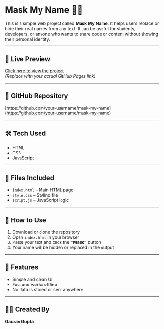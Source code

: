 # Mask My Name 🕵️‍♂️

This is a simple web project called **Mask My Name**. It helps users replace or hide their real names from any text. It can be useful for students, developers, or anyone who wants to share code or content without showing their personal identity.

---

## 🔗 Live Preview  
[Click here to view the project](https://your-username.github.io/mask-my-name/)  
*(Replace with your actual GitHub Pages link)*

---

## 📂 GitHub Repository  
[https://github.com/your-username/mask-my-name](https://github.com/your-username/mask-my-name)

---

## 🛠 Tech Used
- HTML  
- CSS  
- JavaScript

---

## 📁 Files Included
- `index.html` – Main HTML page  
- `style.css` – Styling file  
- `script.js` – JavaScript logic  

---

## 🚀 How to Use
1. Download or clone the repository  
2. Open `index.html` in your browser  
3. Paste your text and click the **"Mask"** button  
4. Your name will be hidden or replaced in the output  

---

## 📌 Features
- Simple and clean UI  
- Fast and works offline  
- No data is stored or sent anywhere  

---

## 👨‍💻 Created By
**Gaurav Gupta**
